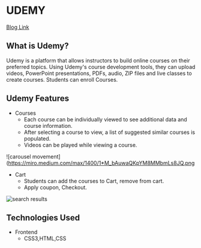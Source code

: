 # UDEMY
<a href="https://medium.com/@srinivasfw13/udemy-com-website-clone-74a1e001be8b">Blog Link</a>

## What is Udemy?

Udemy is a platform that allows instructors to build online courses on their preferred topics. Using Udemy's course development tools, they can upload videos, PowerPoint presentations, PDFs, audio, ZIP files and live classes to create courses. Students can enroll Courses.

## Udemy Features


 * Courses
   * Each course can be individually viewed to see additional data and course information.
   * After selecting a course to view, a list of suggested similar courses is populated.
   * Videos can be played while viewing a course.
   
 ![carousel movement](https://miro.medium.com/max/1400/1*M_bAuwaQKpYM8MMbmLs8JQ.png
 
 * Cart
   * Students can add the courses to Cart, remove from cart. 
   * Apply coupon, Checkout.
   
![search results](https://miro.medium.com/max/1400/1*RLbNYuITHTOSzVEd6W-mIQ.png)


## Technologies Used
 * Frontend 
   * CSS3,HTML,CSS
